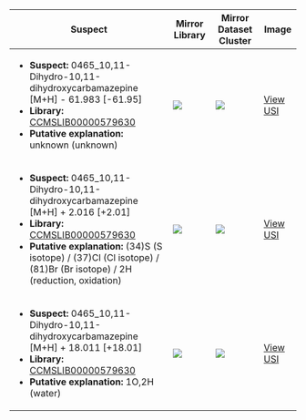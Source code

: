 | Suspect | Mirror Library | Mirror Dataset Cluster | Image |
| --- | --- | --- | --- |
| <ul><li><b>Suspect:</b> 0465_10,11-Dihydro-10,11-dihydroxycarbamazepine [M+H] -  61.983 [-61.95]</li><li><b>Library:</b> [CCMSLIB00000579630](https://gnps.ucsd.edu/ProteoSAFe/gnpslibraryspectrum.jsp?SpectrumID=CCMSLIB00000579630)</li><li><b>Putative explanation:</b> unknown (unknown)</li></ul> | ![](https://metabolomics-usi.ucsd.edu/svg/mirror?usi1=mzspec:MSV000083065:CIR41-002_RC10_01_34995.mzML:scan:1159&usi2=mzspec:GNPSLIBRARY:CCMSLIB00000579630&mz_min=50&mz_max=500) | ![](https://metabolomics-usi.ucsd.edu/svg/mirror?usi1=mzspec:MSV000083065:CIR41-002_RC10_01_34995.mzML:scan:1159&usi2=mzspec:MSV000084314:MSV000083065.mgf:scan:90666&mz_min=50&mz_max=500) | [View USI](https://metabolomics-usi.ucsd.edu/svg/?usi=mzspec:MSV000083065:CIR41-002_RC10_01_34995.mzML:scan:1159&mz_min=50&mz_max=500)| 
| <ul><li><b>Suspect:</b> 0465_10,11-Dihydro-10,11-dihydroxycarbamazepine [M+H] +   2.016 [+2.01]</li><li><b>Library:</b> [CCMSLIB00000579630](https://gnps.ucsd.edu/ProteoSAFe/gnpslibraryspectrum.jsp?SpectrumID=CCMSLIB00000579630)</li><li><b>Putative explanation:</b> (34)S (S isotope) / (37)Cl (Cl isotope) / (81)Br (Br isotope) / 2H (reduction, oxidation)</li></ul> | ![](https://metabolomics-usi.ucsd.edu/svg/mirror?usi1=mzspec:MSV000083065:CIR41-002_RC10_01_34995.mzML:scan:1214&usi2=mzspec:GNPSLIBRARY:CCMSLIB00000579630&mz_min=50&mz_max=500) | ![](https://metabolomics-usi.ucsd.edu/svg/mirror?usi1=mzspec:MSV000083065:CIR41-002_RC10_01_34995.mzML:scan:1214&usi2=mzspec:MSV000084314:MSV000083065.mgf:scan:90666&mz_min=50&mz_max=500) | [View USI](https://metabolomics-usi.ucsd.edu/svg/?usi=mzspec:MSV000083065:CIR41-002_RC10_01_34995.mzML:scan:1214&mz_min=50&mz_max=500)| 
| <ul><li><b>Suspect:</b> 0465_10,11-Dihydro-10,11-dihydroxycarbamazepine [M+H] +  18.011 [+18.01]</li><li><b>Library:</b> [CCMSLIB00000579630](https://gnps.ucsd.edu/ProteoSAFe/gnpslibraryspectrum.jsp?SpectrumID=CCMSLIB00000579630)</li><li><b>Putative explanation:</b> 1O,2H (water)</li></ul> | ![](https://metabolomics-usi.ucsd.edu/svg/mirror?usi1=mzspec:MSV000083065:CIR41-002_RC10_01_34995.mzML:scan:1341&usi2=mzspec:GNPSLIBRARY:CCMSLIB00000579630&mz_min=50&mz_max=500) | ![](https://metabolomics-usi.ucsd.edu/svg/mirror?usi1=mzspec:MSV000083065:CIR41-002_RC10_01_34995.mzML:scan:1341&usi2=mzspec:MSV000084314:MSV000083065.mgf:scan:90666&mz_min=50&mz_max=500) | [View USI](https://metabolomics-usi.ucsd.edu/svg/?usi=mzspec:MSV000083065:CIR41-002_RC10_01_34995.mzML:scan:1341&mz_min=50&mz_max=500)| 